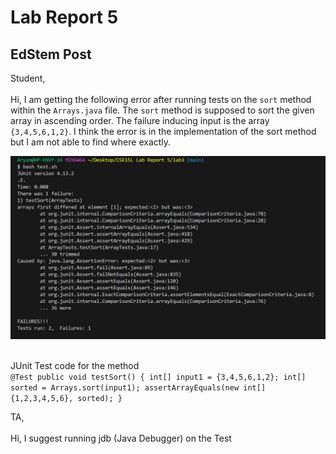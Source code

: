 # Lab Report 5

## EdStem Post

Student, <br><br>
Hi, I am getting the following error after running tests on the `sort` method within the `Arrays.java` file. The `sort` method is supposed to sort the given array in ascending order. The failure inducing input is the array `{3,4,5,6,1,2}`. I think the error is in the implementation of the sort method but I am not able to find where exactly.

![Image](lab51.JPG) <br><br>

JUnit Test code for the method <br>
``
 @Test
  public void testSort() {
    int[] input1 = {3,4,5,6,1,2};
    int[] sorted = Arrays.sort(input1);
    assertArrayEquals(new int[]{1,2,3,4,5,6}, sorted);
  }
``

TA, <br><br>
Hi, I suggest running jdb (Java Debugger) on the Test

